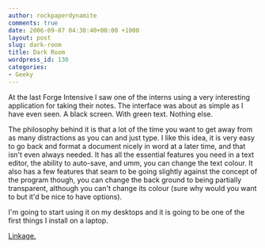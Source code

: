 ```yaml
---
author: rockpaperdynamite
comments: true
date: 2006-09-07 04:30:40+00:00 +1000
layout: post
slug: dark-room
title: Dark Room
wordpress_id: 130
categories:
- Geeky
---
```


At the last Forge Intensive I saw one of the interns using a very interesting application for taking their notes. The interface was about as simple as I have even seen. A black screen. With green text. Nothing else.

The philosophy behind it is that a lot of the time you want to get away from as many distractions as you can and just type. I like this idea, it is very easy to go back and format a document nicely in word at a later time, and that isn't even always needed. It has all the essential features you need in a text editor, the ability to auto-save, and umm, you can change the text colour. It also has a few features that seam to be going slightly against the concept of the program though, you can change the back ground to being partially transparent, although you can't change its colour (sure why would you want to but it'd be nice to have options).

I'm going to start using it on my desktops and it is going to be one of the first things I install on a laptop.

[Linkage.](http://they.misled.us/dark-room)
